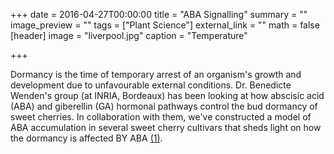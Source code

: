 +++
date = 2016-04-27T00:00:00
title = "ABA Signalling"
summary = ""
image_preview = ""
tags = ["Plant Science"]
external_link = ""
math = false
[header]
image = "liverpool.jpg"
caption = "Temperature"

+++


Dormancy is the time of temporary arrest of  an organism's growth and development due to unfavourable external conditions. Dr. Benedicte Wenden's group (at INRIA, Bordeaux) has been looking at how abscisic acid (ABA) and giberellin (GA) hormonal pathways control the bud dormancy of sweet cherries. In collaboration with them, we've constructed a model of ABA accumulation in several sweet cherry cultivars that sheds light on how the dormancy is affected BY ABA [(1)](/publication/aba-signalling/).
